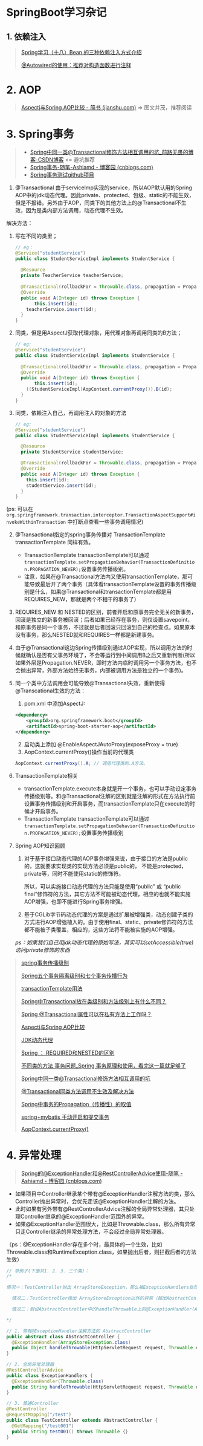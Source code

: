 # SpringBoot学习杂记

## 1. 依赖注入

> [Spring学习（十八）Bean 的三种依赖注入方式介绍](https://www.cnblogs.com/lirunzhou/p/9843176.html)
>
> [@Autowired的使用：推荐对构造函数进行注释](https://blog.csdn.net/qq_22873427/article/details/73718952)

# 2. AOP

> [Aspectj与Spring AOP比较 - 简书 (jianshu.com)](https://www.jianshu.com/p/872d3dbdc2ca) => 图文并茂，推荐阅读

# 3. Spring事务

> + [Spring中同一类@Transactional修饰方法相互调用的坑_前路无畏的博客-CSDN博客](https://blog.csdn.net/fsjwin/article/details/109211355)	<=	避坑推荐
> + [Spring事务-随笔-Ashiamd - 博客园 (cnblogs.com)](https://www.cnblogs.com/Ashiamd/p/15085827.html)
> + [Spring事务测试github项目](https://github.com/Ashiamd/SpringTransactionTest)

1. @Transactional 由于serviceImp实现的service，所以AOP默认用的Spring AOP中的jdk动态代理。因此private、protected、包级、static的不能生效，但是不报错。另外由于AOP，同类下的其他方法上的@Transactional不生效，因为是类内部方法调用，动态代理不生效。

  解决方法：

  1. 写在不同的类里；

     ```java
     // eg：
     @Service("studentService")
     public class StudentServiceImpl implements StudentService {
       
       @Resource
       private TeacherService teacherService;
       
       @Transactional(rollbackFor = Throwable.class, propagation = Propagation.REQUIRES_NEW)
       @Override
       public void A(Integer id) throws Exception {
     		this.insert(id);
         teacherService.insert(id);
       }
     }
     ```

  2. 同类，但是用AspectJ获取代理对象，用代理对象再调用同类的B方法；

     ```java
     // eg:
     @Service("studentService")
     public class StudentServiceImpl implements StudentService {
       
       @Transactional(rollbackFor = Throwable.class, propagation = Propagation.REQUIRES_NEW)
       @Override
       public void A(Integer id) throws Exception {
     		this.insert(id);
         ((StudentServiceImpl)AopContext.currentProxy()).B(id);
       }
     }
     ```

  3. 同类，依赖注入自己，再调用注入的对象的方法

     ```java
     // eg:
     @Service("studentService")
     public class StudentServiceImpl implements StudentService {
     
       @Resource
       private StudentService studentService;
     
       @Transactional(rollbackFor = Throwable.class, propagation = Propagation.REQUIRES_NEW)
       @Override
       public void A(Integer id) throws Exception {
         this.insert(id);
         studentService.insert(id);
       }
     }
     ```

  (ps: 可以在 `org.springframework.transaction.interceptor.TransactionAspectSupport#invokeWithinTransaction` 中打断点查看一些事务调用情况)

2. @Transactional指定的spring事务传播对 TransactionTemplate transactionTemplate 同样有效。

    + TransactionTemplate transactionTemplate可以通过`transactionTemplate.setPropagationBehavior(TransactionDefinition.PROPAGATION_NEVER);`设置事务传播级别。
    + 注意，如果在@Transactional方法内又使用transactionTemplate，那可能导致最后开了两个事务（具体看transactionTemplate设置的事务传播级别是什么，如果@Transactional和transactionTemplate都是用REQUIRES_NEW，那就是两个不相干的事务了）

3. REQUIRES_NEW 和 NESTED的区别，前者开启和原事务完全无关的新事务，回滚是独立的新事务被回滚；后者如果已经存在事务，则仅设置savepoint，和原事务是同一个事务，不过就是后者回滚只回滚到自己的检查点。如果原本没有事务，那么NESTED就和REQUIRES一样都是新建事务。

4. 由于@Transactional这边Spring传播级别通过AOP实现，所以调用方法的时候就确认是否有父事务环境了，不会等运行到中间调用B之后又重新判断(所以如果外层是Propagation.NEVER，即时方法内临时调用另一个事务方法，也不会抛出异常，外部方法始终无事务，内部被调用方法是独立的一个事务)。

5. 同一个类中方法调用会可能导致@Transactional失效，重新使得@Transcational生效的方法：
    1. pom.xml 中添加AspectJ:
    ```xml
    <dependency>
        <groupId>org.springframework.boot</groupId>
        <artifactId>spring-boot-starter-aop</artifactId>
    </dependency>
    ```
    2. 启动类上添加 @EnableAspectJAutoProxy(exposeProxy = true)
    3. AopContext.currentProxy()操作当前的代理类
    ```java
    AopContext.currentProxy().A; // 调用代理类的.A方法。
    ```

6. TransactionTemplate相关

    - transactionTemplate.execute本身就是开一个事务，也可以手动设定事务传播级别等。和@Transactional注解的区别就是注解的形式在方法执行前设置事务传播级别和开启事务，而transactionTemplate只在execute的时候才开启事务。

    + TransactionTemplate transactionTemplate可以通过`transactionTemplate.setPropagationBehavior(TransactionDefinition.PROPAGATION_NEVER);`设置事务传播级别

7. Spring AOP知识回顾

    1. 对于基于接口动态代理的AOP事务增强来说，由于接口的方法是public的，这就要求实现类的实现方法必须是public的， 不能是protected，private等，同时不能使用static的修饰符。

       所以，可以实施接口动态代理的方法只能是使用“public” 或 “public final”修饰符的方法，其它方法不可能被动态代理，相应的也就不能实施AOP增强，也即不能进行Spring事务增强。

    2. 基于CGLib字节码动态代理的方案是通过扩展被增强类，动态创建子类的方式进行AOP增强植入的。由于使用final、static、private修饰符的方法都不能被子类覆盖，相应的，这些方法将不能被实施的AOP增强。

    *ps：如果我们自己用jdk动态代理的原始写法，其实可以setAccessible(true)访问private修饰的东西*

> [spring事务传播级别](https://blog.csdn.net/qq_36094023/article/details/90544286)
> 
> [Spring五个事务隔离级别和七个事务传播行为](https://www.cnblogs.com/wj0816/p/8474743.html)
> 
> [transactionTemplate用法](https://blog.csdn.net/qq_20009015/article/details/84863295)
> 
> [Spring中Transactional放在类级别和方法级别上有什么不同？](https://zhidao.baidu.com/question/1500582510886123139.html)
> 
> [Spring @Transactional属性可以在私有方法上工作吗？](http://www.mianshigee.com/question/172320jjt/)
> 
> [Aspectj与Spring AOP比较](https://www.jianshu.com/p/872d3dbdc2ca)
> 
> [JDK动态代理](https://www.cnblogs.com/zuidongfeng/p/8735241.html)
> 
> [Spring ： REQUIRED和NESTED的区别](https://blog.csdn.net/qq_31967241/article/details/107764496)
> 
> [不同类的方法 事务问题_Spring 事务原理和使用，看完这一篇就足够了](https://blog.csdn.net/weixin_42367472/article/details/112636467)
> 
> [Spring中同一类@Transactional修饰方法相互调用的坑](https://blog.csdn.net/fsjwin/article/details/109211355)
> 
> [@Transactional同类方法调用不生效及解决方法](https://blog.csdn.net/weixin_38898423/article/details/113835501)
> 
> [Spring中事务的Propagation（传播性）的取值](https://blog.csdn.net/zhang_shufeng/article/details/38706725)
> 
> [spring+mybatis 手动开启和提交事务](https://www.cnblogs.com/xujishou/p/6210012.html)
> 
> [AopContext.currentProxy()](https://blog.csdn.net/qq_29860591/article/details/108728150)

# 4. 异常处理

> [Spring的@ExceptionHandler和@RestControllerAdvice使用-随笔 - Ashiamd - 博客园 (cnblogs.com)](https://www.cnblogs.com/Ashiamd/p/15045197.html)

- 如果项目中Controller继承某个带有@ExceptionHandler注解方法的类，那么Controller抛出异常时，会优先走该@ExceptionHandler注解的方法。
- 此时如果有另外带有@RestControllerAdvice注解的全局异常处理器，其只处理Controller继承的@ExceptionHandler范围外的异常。
- 如果@ExceptionHandler范围很大，比如是Throwable.class，那么所有异常只走Controller继承的异常处理方法，不会经过全局异常处理器。

（ps：@ExceptionHandler存在多个时，最具体的一个生效，比如Throwable.class和RuntimeException.class，如果抛出后者，则拦截后者的方法生效）

```java
// 举例子(下面共1. 2. 3. 三个类)：
/*

情况一：TestController抛出 ArrayStoreException，那么被ExceptionHandlers处理(如果ExceptinonHandlers再上抛，就直接服务停止了，而不是被ExceptionHandlers处理)

  情况二：TestController抛出 ArrayStoreException以外的异常（超出AbstractController拦截的范围），那么被ExceptionHandlers处理（同样如果再上抛，直接服务停止）

  情况三：假设AbstractController中的handleThrowable上的@ExceptionHandler(ArrayStoreException.class)改成@ExceptionHandler(Throwable.class)，那么所有异常只被AbstractController处理，全局异常处理器无作为（当然如果其他Controller没有继承AbstractController的话，就会抛异常被全局异常处理器ExceptionHandlers处理）。

*/

// 1. 带有@ExceptionHandler注解方法的 AbstractController
public abstract class AbstractController {
  @ExceptionHandler(ArrayStoreException.class)
  public Object handleThrowable(HttpServletRequest request, Throwable e) {}
}

// 2. 全局异常处理器
@RestControllerAdvice
public class ExceptionHandlers {
  @ExceptionHandler(Throwable.class)
  public String handleThrowable(HttpServletRequest request, Throwable e) {}
}

// 3. 普通Controller
@RestController
@RequestMapping("/test")
public class TestController extends AbstractController {
  @GetMapping("/test001")
  public String test001() throws Throwable {}
}
```

